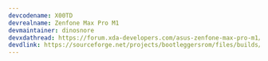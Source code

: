 ```yaml
---
devcodename: X00TD
devrealname: Zenfone Max Pro M1
devmaintainer: dinosnore
devxdathread: https://forum.xda-developers.com/asus-zenfone-max-pro-m1/development/rom-bootleggersrom-2-3-stable-x00td-t3808358
devdlink: https://sourceforge.net/projects/bootleggersrom/files/builds/X00TD/
---
```

